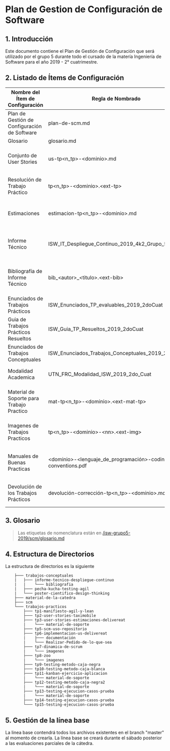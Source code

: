 # Plan de Gestion de Configuración de Software

## 1. Introducción

Este documento contiene el Plan de Gestión de Configuración que será utilizado por el grupo 5 durante todo el cursado de la matería Ingeniería de Software para el año 2019 - 2° cuatrimestre.

## 2. Listado de Ítems de Configuración

|  Nombre del Ítem de Configuración | Regla de Nombrado  | Ubicación Física  |
| ------------ | ------------ | ------------ |
| Plan de Gestión de Configuración de Software | plan-de-scm.md | /isw-grupo5-2019/scm/ |
| Glosario | glosario.md | /isw-grupo5-2019/scm/ |
| Conjunto de User Stories | us-tp&lt;n_tp&gt;-&lt;dominio&gt;.md | /isw-grupo5-2019/trabajos-practicos/tp&lt;n_tp&gt;-&lt;dominio&gt;/ |
| Resolución de Trabajo Práctico | tp&lt;n_tp&gt;-&lt;dominio&gt;.&lt;ext-tp&gt; | /isw-grupo5-2019/trabajos-practicos/tp&lt;n_tp&gt;-&lt;dominio&gt;/ |
| Estimaciones | estimacion-tp&lt;n_tp&gt;-&lt;dominio&gt;.md | /isw-grupo5-2019/trabajos-practicos/tp&lt;n_tp&gt;-&lt;dominio&gt;/ |
| Informe Técnico | ISW_IT_Despliegue_Continuo_2019_4k2_Grupo_5.pdf | /isw-grupo5-2019/trabajos-conceptuales/informe-tecnico-despliegue-continuo/ |
| Bibliografía de Informe Técnico | bib_&lt;autor&gt;_&lt;titulo&gt;.&lt;ext-bib&gt; | /isw-grupo5-2019/trabajos-conceptuales/informe-tecnico-despliegue-continuo/bibliografia/  |
| Enunciados de Trabajos Prácticos | ISW_Enunciados_TP_evaluables_2019_2doCuat | /isw-grupo5-2019/ |material-de-la-catedra/ |
| Guia de Trabajos Prácticos Resueltos  | ISW_Guia_TP_Resueltos_2019_2doCuat | /isw-grupo5-2019/ |material-de-la-catedra/ |
| Enunciados de Trabajos Conceptuales | ISW_Enunciados_Trabajos_Conceptuales_2019_2doCuat | /isw-grupo5-2019/ |material-de-la-catedra/ |
| Modalidad Academica | UTN_FRC_Modalidad_ISW_2019_2do_Cuat | /isw-grupo5-2019/material-de-la-catedra/ |
| Material de Soporte para Trabajo Practico | mat-tp&lt;n_tp&gt;-&lt;dominio&gt;.&lt;ext-mat-tp&gt; | /isw-grupo5-2019/trabajos-practicos/tp&lt;n_tp&gt;-&lt;dominio&gt;/material-de-soporte/ |
| Imagenes de Trabajos Practicos | tp&lt;n_tp&gt;-&lt;dominio&gt;-&lt;nn&gt;.&lt;ext-img&gt; | /isw-grupo5-2019/trabajos-practicos/tp&lt;n_tp&gt;-&lt;dominio&gt;/imagenes/ |
| Manuales de Buenas Practicas | &lt;dominio&gt;-&lt;lenguaje_de_programación&gt;-coding-conventions.pdf | /isw-grupo5-2019/trabajos-practicos/tp6-implementacion-us-delivereat/documentación/ |
| Devolución de los Trabajos Prácticos | devolución-corrección-tp&lt;n_tp&gt;-&lt;dominio&gt;.md | /isw-grupo5-2019/trabajos-practicos/tp&lt;n_tp&gt;-&lt;dominio&gt;/ |

## 3. Glosario

> Las etiquetas de nomenclatura están en [/isw-grupo5-2019/scm/glosario.md](/scm/glosario.md)

## 4. Estructura de Directorios

La estructura de directorios es la siguiente

```isw-grupo5-2019
    ├─── trabajos-conceptuales
    |   ├─── informe-tecnico-despliegue-continuo
    |   |    └─── bibliografia
    |   ├─── pecha-kucha-testing-agil
    |   └─── poster-cientifico-design-thinking
    ├─── material-de-la-catedra
    ├─── scm
    └─── trabajos-practicos
        ├─── tp1-manifiesto-agil-y-lean
        ├─── tp2-user-stories-taximobile
        ├─── tp3-user-stories-estimaciones-delivereat
        |    └─── material-de-soporte
        ├─── tp5-scm-uso-repositorio
        ├─── tp6-implementacion-us-delivereat
        |    ├─── documentación
        |    └─── Realizar-Pedido-de-lo-que-sea
        ├─── tp7-dinamica-de-scrum
        |    └─── imagenes
        ├─── tp8-zoo
        |    └─── imagenes
        ├─── tp9-testing-metodo-caja-negra
        ├─── tp10-testing-metodo-caja-blanca
        ├─── tp11-kanban-ejercicio-aplicacion
        |    └─── material-de-soporte
        ├─── tp12-testing-metodo-caja-negra2
        |    └─── material-de-soporte
        ├─── tp13-testing-ejecucion-casos-prueba
        |    └─── material-de-soporte
        ├─── tp14-testing-ejecucion-casos-prueba
        └─── tp15-testing-ejecucion-casos-prueba
```

## 5. Gestión de la línea base

  La linea base contendrá todos los archivos existentes en el branch "master" al momento de crearla.
  La línea base se creará durante el sábado posterior a las evaluaciones parciales de la cátedra.
